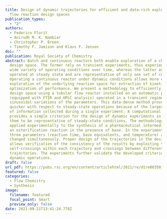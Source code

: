 ```yaml
---
title: Design of dynamic trajectories for efficient and data-rich exploration of
  flow reaction design spaces
publication_types:
  - "2"
authors:
  - Federico Florit
  - Anirudh M. K. Nambiar
  - Christopher P. Breen
  - Timothy F. Jamison and Klavs F. Jensen
doi: ""
publication: Royal Society of Chemistry
abstract: Batch and continuous reactors both enable exploration of a chemical
  design space. The former rely on transient experiments, thus experiencing a
  wide variety of operating conditions over time, whereas the latter are usually
  operated at steady state and are representative of only one set of conditions.
  Operating a continuous reactor under dynamic conditions allows more efficient
  exploration of the underlying reaction space for extraction of kinetics and
  optimization of performance. We present a methodology to efficiently explore a
  design space using a tubular flow reactor installed on an automatic platform
  (equipped with FTIR and HPLC analysis) operated in a transient regime using
  sinusoidal variations of the parameters. This data-dense method proves to be
  quicker with respect to steady-state operations because of the larger amount
  of information collected during a single experiment. A computational analysis
  provides a simple criterion for the design of dynamic experiments in order for
  them to be representative of steady-state conditions. The methodology is
  applied experimentally to the synthesis of a pharmaceutical intermediate via
  an esterification reaction in the presence of base. In the experiments, up to
  three parameters (reaction time, base equivalents, and temperature) are
  changed simultaneously. Proper design of the trajectories in the design space
  allows verification of the consistency of the results by exploiting the
  self-crossings within each trajectory and crossings between different
  trajectories. The experiments further validate the developed criterion for
  dynamic operations.
draft: false
url_pdf: https://pubs.rsc.org/en/content/articlehtml/2021/re/d1re00350j
featured: false
categories:
  - Flow Chemistry
  - Synthesis
image:
  filename: featured
  focal_point: Smart
  preview_only: false
date: 2021-09-21T13:41:24.778Z
---
```


